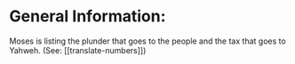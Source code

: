 # General Information:

Moses is listing the plunder that goes to the people and the tax that goes to Yahweh. (See: [[translate-numbers]])